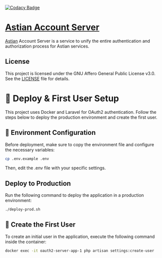 [![Codacy Badge](https://app.codacy.com/project/badge/Grade/f68c8a9e1c474a009876bd8c7eb5a227)](https://app.codacy.com/gh/goastian/astian-account/dashboard?utm_source=gh&utm_medium=referral&utm_content=&utm_campaign=Badge_grade)

# [Astian Account Server](https://astian.org) 

[Astian](https://astian.org) Account Server is a service to unify the entire authentication and authorization process for Astian services.

## License

This project is licensed under the GNU Affero General Public License v3.0. See the [LICENSE](./LICENSE) file for details.

 

# 🚀 Deploy & First User Setup  

This project uses Docker and Laravel for OAuth2 authentication. Follow the steps below to deploy the production environment and create the first user.  

## 🔑 Environment Configuration  
Before deployment, make sure to copy the environment file and configure the necessary variables:  

```bash
cp .env.example .env
```
Then, edit the .env file with your specific settings.

## Deploy to Production
Run the following command to deploy the application in a production environment:

```bash
./deploy-prod.sh
```

## 👤 Create the First User
To create an initial user in the application, execute the following command inside the container:
```bash
docker exec -it oauth2-server-app-1 php artisan settings:create-user
```
